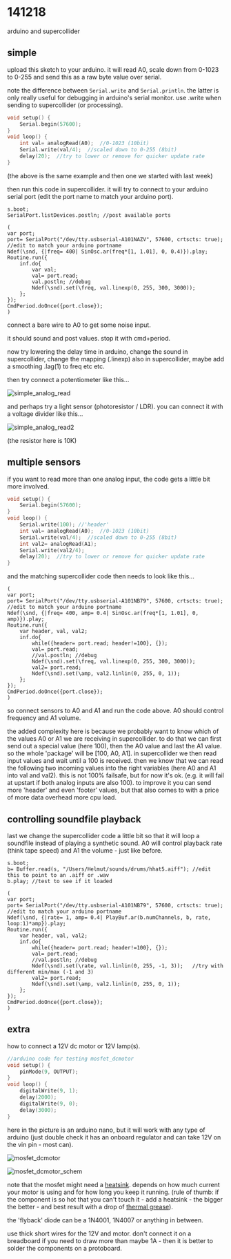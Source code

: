 141218
======

arduino and supercollider

simple
--
upload this sketch to your arduino. it will read A0, scale down from 0-1023 to 0-255 and send this as a raw byte value over serial.

note the difference between `Serial.write` and `Serial.println`. the latter is only really useful for debugging in arduino's serial monitor. use .write when sending to supercollider (or processing).

```cpp
void setup() {
    Serial.begin(57600);
}
void loop() {
    int val= analogRead(A0);  //0-1023 (10bit)
    Serial.write(val/4);  //scaled down to 0-255 (8bit)
    delay(20);  //try to lower or remove for quicker update rate
}
```

(the above is the same example and then one we started with last week)

then run this code in supercollider. it will try to connect to your arduino serial port (edit the port name to match your arduino port). 
```
s.boot;
SerialPort.listDevices.postln; //post available ports

(
var port;
port= SerialPort("/dev/tty.usbserial-A101NAZV", 57600, crtscts: true); //edit to match your arduino portname
Ndef(\snd, {|freq= 400| SinOsc.ar(freq*[1, 1.01], 0, 0.4)}).play;
Routine.run({
    inf.do{
        var val;
        val= port.read;
        val.postln; //debug
        Ndef(\snd).set(\freq, val.linexp(0, 255, 300, 3000));
    };
});
CmdPeriod.doOnce({port.close});
)
```

connect a bare wire to A0 to get some noise input.

it should sound and post values. stop it with cmd+period.

now try lowering the delay time in arduino, change the sound in supercollider, change the mapping (.linexp) also in supercollider, maybe add a smoothing .lag(1) to freq etc etc.

then try connect a potentiometer like this...

![simple_analog_read](simple_analog_read.jpg?raw=true "simple_analog_read")

and perhaps try a light sensor (photoresistor / LDR). you can connect it with a voltage divider like this...

![simple_analog_read2](simple_analog_read2.jpg?raw=true "simple_analog_read2")

(the resistor here is 10K)

multiple sensors
--
if you want to read more than one analog input, the code gets a little bit more involved.

```cpp
void setup() {
    Serial.begin(57600);
}
void loop() {
    Serial.write(100); //'header'
    int val= analogRead(A0);  //0-1023 (10bit)
    Serial.write(val/4);  //scaled down to 0-255 (8bit)
    int val2= analogRead(A1);
    Serial.write(val2/4);
    delay(20);  //try to lower or remove for quicker update rate
}
```

and the matching supercollider code then needs to look like this...
```
(
var port;
port= SerialPort("/dev/tty.usbserial-A101NB79", 57600, crtscts: true); //edit to match your arduino portname
Ndef(\snd, {|freq= 400, amp= 0.4| SinOsc.ar(freq*[1, 1.01], 0, amp)}).play;
Routine.run({
    var header, val, val2;
    inf.do{
        while({header= port.read; header!=100}, {});
        val= port.read;
        //val.postln; //debug
        Ndef(\snd).set(\freq, val.linexp(0, 255, 300, 3000));
        val2= port.read;
        Ndef(\snd).set(\amp, val2.linlin(0, 255, 0, 1));
    };
});
CmdPeriod.doOnce({port.close});
)
```

so connect sensors to A0 and A1 and run the code above. A0 should control frequency and A1 volume.

the added complexity here is because we probably want to know which of the values A0 or A1 we are receiving in supercollider. to do that we can first send out a special value (here 100), then the A0 value and last the A1 value. so the whole 'package' will be [100, A0, A1].
in supercollider we then read input values and wait until a 100 is received. then we know that we can read the following two incoming values into the right variables (here A0 and A1 into val and val2).
this is not 100% failsafe, but for now it's ok. (e.g. it will fail at upstart if both analog inputs are also 100). to improve it you can send more 'header' and even 'footer' values, but that also comes to with a price of more data overhead more cpu load.

controlling soundfile playback
--
last we change the supercollider code a little bit so that it will loop a soundfile instead of playing a synthetic sound. A0 will control playback rate (think tape speed) and A1 the volume - just like before.
```
s.boot;
b= Buffer.read(s, "/Users/Helmut/sounds/drums/hhat5.aiff"); //edit this to point to an .aiff or .wav
b.play; //test to see if it loaded

(
var port;
port= SerialPort("/dev/tty.usbserial-A101NB79", 57600, crtscts: true); //edit to match your arduino portname
Ndef(\snd, {|rate= 1, amp= 0.4| PlayBuf.ar(b.numChannels, b, rate, loop:1)*amp}).play;
Routine.run({
    var header, val, val2;
    inf.do{
        while({header= port.read; header!=100}, {});
        val= port.read;
        //val.postln; //debug
        Ndef(\snd).set(\rate, val.linlin(0, 255, -1, 3));   //try with different min/max (-1 and 3)
        val2= port.read;
        Ndef(\snd).set(\amp, val2.linlin(0, 255, 0, 1));
    };
});
CmdPeriod.doOnce({port.close});
)
```

extra
--
how to connect a 12V dc motor or 12V lamp(s).

```cpp
//arduino code for testing mosfet_dcmotor
void setup() {
    pinMode(9, OUTPUT);
}
void loop() {
    digitalWrite(9, 1);
    delay(2000);
    digitalWrite(9, 0);
    delay(3000);
}
```

here in the picture is an arduino nano, but it will work with any type of arduino (just double check it has an onboard regulator and can take 12V on the vin pin - most can).

![mosfet_dcmotor](mosfet_dcmotor.png?raw=true "mosfet_dcmotor")

![mosfet_dcmotor_schem](mosfet_dcmotor_schem.png?raw=true "mosfet_dcmotor_schem")

note that the mosfet might need a [heatsink](http://www.adafruit.com/blog/2012/08/28/new-product-to-220-clip-on-heatsink/). depends on how much current your motor is using and for how long you keep it running. (rule of thumb: if the component is so hot that you can't touch it - add a heatsink - the bigger the better - and best result with a drop of [thermal grease](http://en.wikipedia.org/wiki/Thermal_grease)).

the 'flyback' diode can be a 1N4001, 1N4007 or anything in between.

use thick short wires for the 12V and motor. don't connect it on a breadboard if you need to draw more than maybe 1A - then it is better to solder the components on a protoboard.

